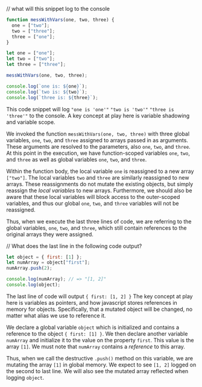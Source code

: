 

// what will this snippet log to the console

```javascript
function messWithVars(one, two, three) {
  one = ["two"];
  two = ["three"];
  three = ["one"];
}

let one = ["one"];
let two = ["two"];
let three = ["three"];

messWithVars(one, two, three);

console.log(`one is: ${one}`);
console.log(`two is: ${two}`);
console.log(`three is: ${three}`);
```

This code snippet will log `"one is 'one'"` `"two is 'two'"` `"three is 'three'"` to the console. A key concept at play here is variable shadowing and variable scope.

We invoked the function `messWithVars(one, two, three)` with three global variables, `one`, `two`, and `three` assigned to arrays passed in as arguments. These arguments are resolved to the parameters, also `one`, `two`, and `three`. At this point in the execution, we have function-scoped variables `one`, `two`, and `three` as well as global variables `one`, `two`, and `three`.

Within the function body, the local variable `one` is reassigned to a new array `["two"]`. The local variables `two` and `three` are similarly reassigned to new arrays. These reassignments do not mutate the existing objects, but simply reassign the *local variables* to new arrays. Furthermore, we should also be aware that these local variables will block access to the outer-scoped variables, and thus our global `one`, `two`, and `three` variables will not be reassigned.

Thus, when we execute the last three lines of code, we are referring to the global variables, `one`, `two`, and `three`, which still contain references to the original arrays they were assigned.



// What does the last line in the following code output?

```javascript
let object = { first: [1] };
let numArray = object["first"];
numArray.push(2);

console.log(numArray); // => "[1, 2]"
console.log(object);
```

The last line of code will output `{ first: [1, 2] }` The key concept at play here is variables as pointers, and how javascript stores references in memory for objects. Specifically, that a mutated object will be changed, no matter what alias we use to reference it.

We declare a global variable `object` which is initialized and contains a reference to the object `{ first: [1] }`. We then declare another variable `numArray` and initialize it to the value on the property `first`. This value is the array `[1]`. We must note that `numArray` contains a *reference* to this array. 

Thus, when we call the destructive `.push()` method on this variable, we are mutating the array `[1]` in global memory. We expect to see `[1, 2]` logged on the second to last line. We will also see the mutated array reflected when logging `object`. 
